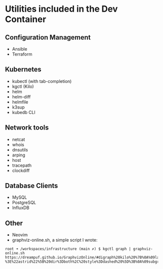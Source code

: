 # Utilities included in the Dev Container

## Configuration Management

- Ansible
- Terraform

## Kubernetes

- kubectl (with tab-completion)
- kgctl (Kilo)
- helm
- helm-diff
- helmfile
- k3sup
- kubedb CLI

## Network tools

- netcat
- whois
- dnsutils
- arping
- host
- tracepath
- clockdiff

## Database Clients

- MySQL
- PostgreSQL
- InfluxDB

## Other

- Neovim
- graphviz-online.sh, a simple script I wrote:

```
root ➜ /workspaces/infrastructure (main ✗) $ kgctl graph | graphviz-online.sh 
https://dreampuf.github.io/GraphvizOnline/#digraph%20kilo%20%7B%0A%09label%3D%2210.4.0.0%2F16%22%3B%0A%09labelloc%3Dt%3B%0A%09outputorder%3Dnodesfirst%3B%0A%09overlap%3Dfalse%3B%0A%09%22minikube%22-%3E%22astrid%22%5B%20dir%3Dboth%2C%20style%3Ddashed%20%5D%3B%0A%09subgraph%20%22cluster_location_location%3A%22%20%7B%0A%09label%3D%22location%3A%22%3B%0A%09style%3D%22dashed%2Crounded%22%3B%0A%09%22minikube%22%20%5B%20label%3D%22location%3A%5Cnminikube%5Cn10.244.0.0%2F24%5Cn192.168.49.2%5Cn10.4.0.1%5Cn192.168.49.2%3A51820%22%2C%20rank%3D1%2C%20shape%3Dellipse%20%5D%3B%0A%0A%7D%0A%3B%0A%09subgraph%20%22cluster_peers%22%20%7B%0A%09label%3D%22peers%22%3B%0A%09style%3D%22dashed%2Crounded%22%3B%0A%09%22astrid%22%20%5B%20label%3D%22astrid%5Cn%0A%22%2C%20shape%3Dellipse%20%5D%3B%0A%0A%7D%0A%3B%0A%0A%7D
```